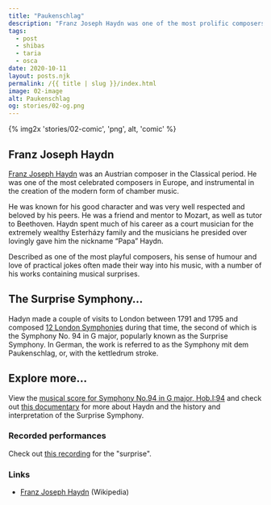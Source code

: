 ```yaml
---
title: "Paukenschlag"
description: "Franz Joseph Haydn was one of the most prolific composers in the Classical period. Described as one of the most playful composers, his sense of humour and love of practical jokes often made their way into his music, with a number of his works containing musical surprises. We especially like his “Surprise” Symphony, were you surprised by it as well?"
tags: 
  - post
  - shibas
  - taria
  - osca
date: 2020-10-11
layout: posts.njk
permalink: /{{ title | slug }}/index.html
image: 02-image
alt: Paukenschlag
og: stories/02-og.png
---
```


{% img2x 'stories/02-comic', 'png', alt, 'comic' %}

## Franz Joseph Haydn

[Franz Joseph Haydn](https://en.wikipedia.org/wiki/Joseph_Haydn) was an Austrian composer in the Classical period. He was one of the most celebrated composers in Europe, and instrumental in the creation of the modern form of chamber music.

He was known for his good character and was very well respected and beloved by his peers. He was a friend and mentor to Mozart, as well as tutor to Beethoven. Haydn spent much of his career as a court musician for the extremely wealthy Esterházy family and the musicians he presided over lovingly gave him the nickname “Papa” Haydn.

Described as one of the most playful composers, his sense of humour and love of practical jokes often made their way into his music, with a number of his works containing musical surprises.

## The Surprise Symphony…

Hadyn made a couple of visits to London between 1791 and 1795 and composed [12 London Symphonies](https://en.wikipedia.org/wiki/London_symphonies) during that time, the second of which is the Symphony No. 94 in G major, popularly known as the Surprise Symphony. In German, the work is referred to as the Symphony mit dem Paukenschlag, or, with the kettledrum stroke.

## Explore more…

View the [musical score for Symphony No.94 in G major, Hob.I:94](https://imslp.org/wiki/Symphony_No.94_(Haydn,_Joseph)) and check out [this documentary](https://www.youtube.com/watch?v=3zaLaqt-y80) for more about Haydn and the history and interpretation of the Surprise Symphony.

### Recorded performances

Check out [this recording](https://www.youtube.com/watch?v=VOLy6JxEDLw) for the "surprise".

### Links

- [Franz Joseph Haydn](https://en.wikipedia.org/wiki/Joseph_Haydn) (Wikipedia)


